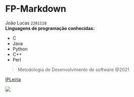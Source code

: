 # FP-Markdown 
João Lucas
`2201118`  
 **Linguagens de programação conhecidas:**
  - C 
  - Java 
  - Python 
  - C++ 
  - Perl 

> Metodologia de Desenvolvimento de software @2021

[IPLeiria]([https://www.ipleiria.pt/])

 ![](https://www.ipleiria.pt/wp-content/themes/ipleiria/img/logo_ipl_header.png )